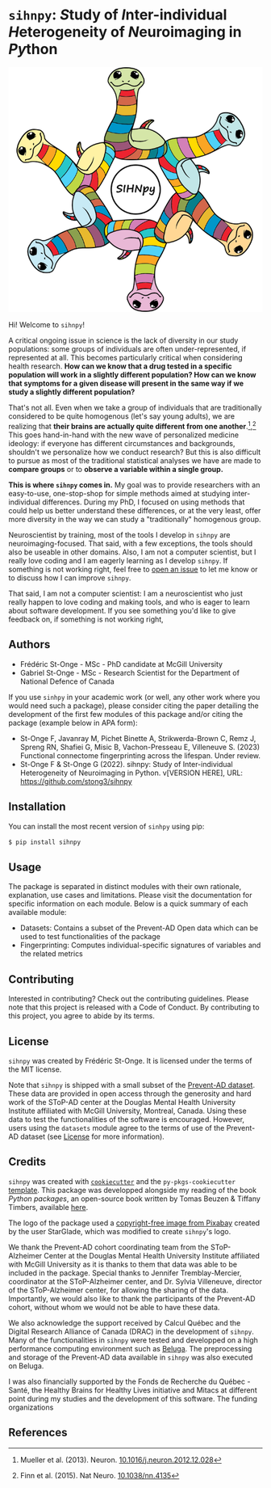# `sihnpy`: *S*tudy of *I*nter-individual *H*eterogeneity of *N*euroimaging in *Py*thon

![sihnpy logo](docs/images/sihnpy_logo_large_no_bg.png)

Hi! Welcome to `sihnpy`!

A critical ongoing issue in science is the lack of diversity in our study populations: some groups of individuals are often under-represented, if represented at all. This becomes particularly critical when considering health research. **How can we know that a drug tested in a specific population will work in a slightly different population? How can we know that symptoms for a given disease will present in the same way if we study a slightly different population?** 

That's not all. Even when we take a group of individuals that are traditionally considered to be quite homogenous (let's say young adults), we are realizing that **their brains are actually quite different from one another**.[^Mueller_2013],[^Finn_2015] This goes hand-in-hand with the new wave of personalized medicine ideology: if everyone has different circumstances and backgrounds, shouldn't we personalize how we conduct research? But this is also difficult to pursue as most of the traditional statistical analyses we have are made to **compare groups** or to **observe a variable within a single group.**

**This is where `sihnpy` comes in.** My goal was to provide researchers with an easy-to-use, one-stop-shop for simple methods aimed at studying inter-individual differences. During my PhD, I focused on using methods that could help us better understand these differences, or at the very least, offer more diversity in the way we can study a "traditionally" homogenous group.

Neuroscientist by training, most of the tools I develop in `sihnpy` are neuroimaging-focused. That said, with a few exceptions, the tools should also be useable in other domains. Also, I am not a computer scientist, but I really love coding and I am eagerly learning as I develop `sihnpy`. If something is not working right, feel free to [open an issue](https://github.com/stong3/sihnpy/issues) to let me know or to discuss how I can improve `sihnpy`.

That said, I am not a computer scientist: I am a neuroscientist who just really happen to love coding and making tools, and who is eager to learn about software development. If you see something you'd like to give feedback on, if something is not working right,

## Authors
* Frédéric St-Onge - MSc - PhD candidate at McGill University
* Gabriel St-Onge - MSc - Research Scientist for the Department of National Defence of Canada

If you use `sinhpy` in your academic work (or well, any other work where you would need such a package), please consider citing the paper detailing the development of the first few modules of this package and/or citing the package (example below in APA form):

* St-Onge F, Javanray M, Pichet Binette A, Strikwerda-Brown C, Remz J, Spreng RN, Shafiei G, Misic B, Vachon-Presseau E, Villeneuve S. (2023) Functional connectome fingerprinting across the lifespan. Under review.
* St-Onge F & St-Onge G (2022). sihnpy: Study of Inter-individual Heterogeneity of Neuroimaging in Python. v[VERSION HERE], URL: https://github.com/stong3/sihnpy

## Installation

You can install the most recent version of `sinhpy` using pip:

```bash
$ pip install sihnpy
```

## Usage

The package is separated in distinct modules with their own rationale, explanation, use cases and limitations. Please visit the documentation for specific information on each module. Below is a quick summary of each available module:

- Datasets: Contains a subset of the Prevent-AD Open data which can be used to test functionalities of the package
- Fingerprinting: Computes individual-specific signatures of variables and the related metrics

## Contributing

Interested in contributing? Check out the contributing guidelines. Please note that this project is released with a Code of Conduct. By contributing to this project, you agree to abide by its terms.

## License

`sihnpy` was created by Frédéric St-Onge. It is licensed under the terms of the MIT license.

Note that `sihnpy` is shipped with a small subset of the [Prevent-AD dataset](https://portal.conp.ca/dataset?id=projects/preventad-open-bids). These data are provided in open access through the generosity and hard work of the SToP-AD center at the Douglas Mental Health University Institute affiliated with McGill University, Montreal, Canada. Using these data to test the functionalities of the software is encouraged. However, users using the `datasets` module agree to the terms of use of the Prevent-AD dataset (see [License](license.md) for more information).

## Credits

`sihnpy` was created with [`cookiecutter`](https://cookiecutter.readthedocs.io/en/latest/) and the `py-pkgs-cookiecutter` [template](https://github.com/py-pkgs/py-pkgs-cookiecutter). This package was developped alongside my reading of the book *Python packages*, an open-source book written by Tomas Beuzen & Tiffany Timbers, available [here](https://py-pkgs.org/welcome).

The logo of the package used a [copyright-free image from Pixabay](https://pixabay.com/vectors/snake-animal-line-art-serpent-6158325/) created by the user StarGlade, which was modified to create `sihnpy`'s logo.

We thank the Prevent-AD cohort coordinating team from the SToP-Alzheimer Center at the Douglas Mental Health University Institute affiliated with McGill University as it is thanks to them that data was able to be included in the package. Special thanks to Jennifer Tremblay-Mercier, coordinator at the SToP-Alzheimer center, and Dr. Sylvia Villeneuve, director of the SToP-Alzheimer center, for allowing the sharing of the data. Importantly, we would also like to thank the participants of the Prevent-AD cohort, without whom we would not be able to have these data.

We also acknowledge the support received by Calcul Québec and the Digital Research Alliance of Canada (DRAC) in the development of `sihnpy`. Many of the functionalities in `sihnpy` were tested and developped on a high performance computing environment such as [Beluga](https://www.calculquebec.ca/en/communiques/beluga-a-supercomputer-for-science-2/). The preprocessing and storage of the Prevent-AD data available in `sihnpy` was also executed on Beluga.

I was also financially supported by the Fonds de Recherche du Québec - Santé, the Healthy Brains for Healthy Lives initiative and Mitacs at different point during my studies and the development of this software. The funding organizations 

## References

[^Mueller_2013]: Mueller et al. (2013). Neuron. [10.1016/j.neuron.2012.12.028](https://doi.org/10.1016/j.neuron.2012.12.028)
[^Finn_2015]: Finn et al. (2015). Nat Neuro. [10.1038/nn.4135](https://doi.org/10.1038/nn.4135)